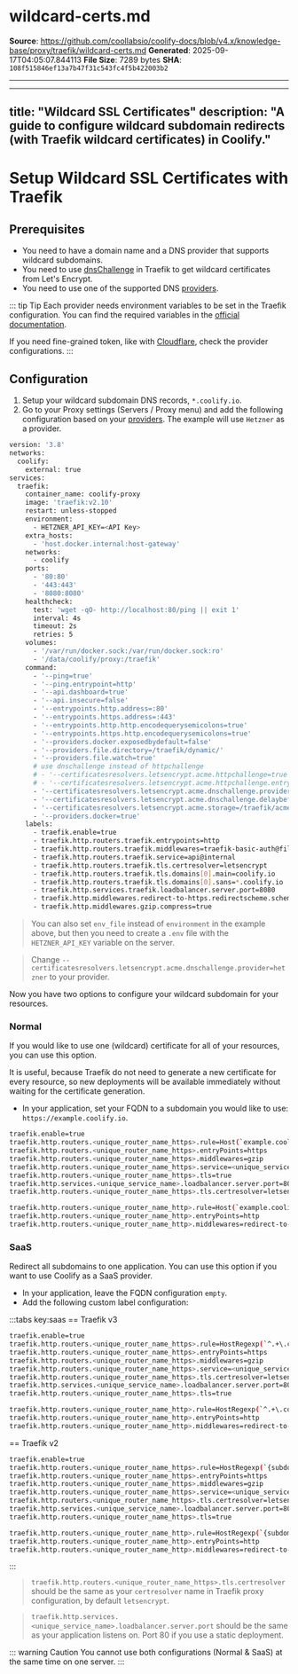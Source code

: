 # wildcard-certs.md

**Source**: https://github.com/coollabsio/coolify-docs/blob/v4.x/knowledge-base/proxy/traefik/wildcard-certs.md
**Generated**: 2025-09-17T04:05:07.844113
**File Size**: 7289 bytes
**SHA**: `108f515846ef13a7b47f31c543fc4f5b422003b2`

---

---
title: "Wildcard SSL Certificates"
description: "A guide to configure wildcard subdomain redirects (with Traefik wildcard certificates) in Coolify."
---

# Setup Wildcard SSL Certificates with Traefik

## Prerequisites

- You need to have a domain name and a DNS provider that supports wildcard subdomains.
- You need to use [dnsChallenge](https://doc.traefik.io/traefik/https/acme/#dnschallenge) in Traefik to get wildcard certificates from Let's Encrypt.
- You need to use one of the supported DNS [providers](https://doc.traefik.io/traefik/https/acme/#providers).

::: tip Tip
Each provider needs environment variables to be set in the Traefik configuration. You can find the required variables in the [official documentation](https://doc.traefik.io/traefik/https/acme/#providers).

If you need fine-grained token, like with [Cloudflare](https://go-acme.github.io/lego/dns/cloudflare/), check the provider configurations.
:::

## Configuration

1. Setup your wildcard subdomain DNS records, `*.coolify.io`.
2. Go to your Proxy settings (Servers / Proxy menu) and add the following configuration based on your [providers](https://doc.traefik.io/traefik/https/acme/#providers). The example will use `Hetzner` as a provider.

```bash
version: '3.8'
networks:
  coolify:
    external: true
services:
  traefik:
    container_name: coolify-proxy
    image: 'traefik:v2.10'
    restart: unless-stopped
    environment:
      - HETZNER_API_KEY=<API Key>
    extra_hosts:
      - 'host.docker.internal:host-gateway'
    networks:
      - coolify
    ports:
      - '80:80'
      - '443:443'
      - '8080:8080'
    healthcheck:
      test: 'wget -qO- http://localhost:80/ping || exit 1'
      interval: 4s
      timeout: 2s
      retries: 5
    volumes:
      - '/var/run/docker.sock:/var/run/docker.sock:ro'
      - '/data/coolify/proxy:/traefik'
    command:
      - '--ping=true'
      - '--ping.entrypoint=http'
      - '--api.dashboard=true'
      - '--api.insecure=false'
      - '--entrypoints.http.address=:80'
      - '--entrypoints.https.address=:443'
      - '--entrypoints.http.http.encodequerysemicolons=true'
      - '--entrypoints.https.http.encodequerysemicolons=true'
      - '--providers.docker.exposedbydefault=false'
      - '--providers.file.directory=/traefik/dynamic/'
      - '--providers.file.watch=true'
      # use dnschallenge instead of httpchallenge
      # - '--certificatesresolvers.letsencrypt.acme.httpchallenge=true'
      # - '--certificatesresolvers.letsencrypt.acme.httpchallenge.entrypoint=http'
      - '--certificatesresolvers.letsencrypt.acme.dnschallenge.provider=hetzner'
      - '--certificatesresolvers.letsencrypt.acme.dnschallenge.delaybeforecheck=0'
      - '--certificatesresolvers.letsencrypt.acme.storage=/traefik/acme.json'
      - '--providers.docker=true'
    labels:
      - traefik.enable=true
      - traefik.http.routers.traefik.entrypoints=http
      - traefik.http.routers.traefik.middlewares=traefik-basic-auth@file
      - traefik.http.routers.traefik.service=api@internal
      - traefik.http.routers.traefik.tls.certresolver=letsencrypt
      - traefik.http.routers.traefik.tls.domains[0].main=coolify.io
      - traefik.http.routers.traefik.tls.domains[0].sans=*.coolify.io
      - traefik.http.services.traefik.loadbalancer.server.port=8080
      - traefik.http.middlewares.redirect-to-https.redirectscheme.scheme=https
      - traefik.http.middlewares.gzip.compress=true
```

> You can also set `env_file` instead of `environment` in the example above, but then you need to create a `.env` file with the `HETZNER_API_KEY` variable on the server.

> Change `--certificatesresolvers.letsencrypt.acme.dnschallenge.provider=hetzner` to your provider.

Now you have two options to configure your wildcard subdomain for your resources.

### Normal

If you would like to use one (wildcard) certificate for all of your resources, you can use this option.

It is useful, because Traefik do not need to generate a new certificate for every resource, so new deployments will be available immediately without waiting for the certificate generation.

- In your application, set your FQDN to a subdomain you would like to use: `https://example.coolify.io`.

```bash
traefik.enable=true
traefik.http.routers.<unique_router_name_https>.rule=Host(`example.coolify.io`) && PathPrefix(`/`)
traefik.http.routers.<unique_router_name_https>.entryPoints=https
traefik.http.routers.<unique_router_name_https>.middlewares=gzip
traefik.http.routers.<unique_router_name_https>.service=<unique_service_name>
traefik.http.routers.<unique_router_name_https>.tls=true
traefik.http.services.<unique_service_name>.loadbalancer.server.port=80
traefik.http.routers.<unique_router_name_https>.tls.certresolver=letsencrypt

traefik.http.routers.<unique_router_name_http>.rule=Host(`example.coolify.io`) && PathPrefix(`/`)
traefik.http.routers.<unique_router_name_http>.entryPoints=http
traefik.http.routers.<unique_router_name_http>.middlewares=redirect-to-https
```

### SaaS

Redirect all subdomains to one application. You can use this option if you want to use Coolify as a SaaS provider.

- In your application, leave the FQDN configuration `empty`.
- Add the following custom label configuration:

:::tabs key:saas
== Traefik v3

```bash
traefik.enable=true
traefik.http.routers.<unique_router_name_https>.rule=HostRegexp(`^.+\.coolify\.io$`)
traefik.http.routers.<unique_router_name_https>.entryPoints=https
traefik.http.routers.<unique_router_name_https>.middlewares=gzip
traefik.http.routers.<unique_router_name_https>.service=<unique_service_name>
traefik.http.routers.<unique_router_name_https>.tls.certresolver=letsencrypt
traefik.http.services.<unique_service_name>.loadbalancer.server.port=80
traefik.http.routers.<unique_router_name_https>.tls=true

traefik.http.routers.<unique_router_name_http>.rule=HostRegexp(`^.+\.coolify\.io$`)
traefik.http.routers.<unique_router_name_http>.entryPoints=http
traefik.http.routers.<unique_router_name_http>.middlewares=redirect-to-https
```

== Traefik v2

```bash
traefik.enable=true
traefik.http.routers.<unique_router_name_https>.rule=HostRegexp(`{subdomain:[a-zA-Z0-9-]+}.coolify.io`)
traefik.http.routers.<unique_router_name_https>.entryPoints=https
traefik.http.routers.<unique_router_name_https>.middlewares=gzip
traefik.http.routers.<unique_router_name_https>.service=<unique_service_name>
traefik.http.routers.<unique_router_name_https>.tls.certresolver=letsencrypt
traefik.http.services.<unique_service_name>.loadbalancer.server.port=80
traefik.http.routers.<unique_router_name_https>.tls=true

traefik.http.routers.<unique_router_name_http>.rule=HostRegexp(`{subdomain:[a-zA-Z0-9-]+}.coolify.io`)
traefik.http.routers.<unique_router_name_http>.entryPoints=http
traefik.http.routers.<unique_router_name_http>.middlewares=redirect-to-https
```

:::

> `traefik.http.routers.<unique_router_name_https>.tls.certresolver` should be the same as your `certresolver` name in Traefik proxy configuration, by default `letsencrypt`.

> `traefik.http.services.<unique_service_name>.loadbalancer.server.port` should be the same as your application listens on. Port 80 if you use a static deployment.

::: warning Caution
You cannot use both configurations (Normal & SaaS) at the same time on one
server.
:::

